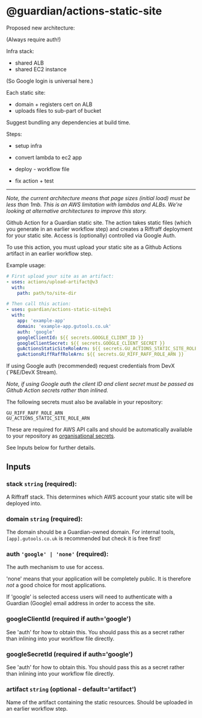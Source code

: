# @guardian/actions-static-site

Proposed new architecture:

(Always require auth!)

Infra stack:

* shared ALB
* shared EC2 instance

(So Google login is universal here.)

Each static site:

* domain + registers cert on ALB
* uploads files to sub-part of bucket

Suggest bundling any dependencies at build time.

Steps:

* setup infra
* convert lambda to ec2 app
* deploy - workflow file

* fix action + test

---

*Note, the current architecture means that page sizes (initial load) must be
less than 1mb. This is an AWS limitation with lambdas and ALBs. We're looking at
alternative architectures to improve this story.*

Github Action for a Guardian static site. The action takes static files (which
you generate in an earlier workflow step) and creates a Riffraff deployment for
your static site. Access is (optionally) controlled via Google Auth.

To use this action, you must upload your static site as a Github Actions
artifact in an earlier workflow step.

Example usage:

```yaml
# First upload your site as an artifact:
- uses: actions/upload-artifact@v3
  with:
    path: path/to/site-dir

# Then call this action:
- uses: guardian/actions-static-site@v1
  with:
    app: 'example-app'
    domain: 'example-app.gutools.co.uk'
    auth: 'google'
    googleClientId: ${{ secrets.GOOGLE_CLIENT_ID }}
    googleClientSecret: ${{ secrets.GOOGLE_CLIENT_SECRET }}
    guActionsStaticSiteRoleArn: ${{ secrets.GU_ACTIONS_STATIC_SITE_ROLE_ARN }}
    guActionsRiffRaffRoleArn: ${{ secrets.GU_RIFF_RAFF_ROLE_ARN }}

```

If using Google auth (recommended) request credentials from DevX (`P&E/DevX
Stream).

*Note, if using Google auth the client ID and client secret must be passed as
Github Action secrets rather than inlined.*

The following secrets must also be available in your repository:

    GU_RIFF_RAFF_ROLE_ARN
    GU_ACTIONS_STATIC_SITE_ROLE_ARN

These are required for AWS API calls and should be automatically available to
your repository as [organisational
secrets](https://docs.github.com/en/actions/using-workflows/sharing-workflows-secrets-and-runners-with-your-organization#sharing-secrets-within-an-organization).

See Inputs below for further details.

## Inputs

### **stack** `string` (required):

A Riffraff stack. This determines which AWS account your static site will be
deployed into.

### **domain** `string` (required):

The domain should be a Guardian-owned domain. For internal tools,
`[app].gutools.co.uk` is recommended but check it is free first!

### **auth** `'google' | 'none'` (required):

The auth mechanism to use for access.

'none' means that your application will be completely public. It is therefore
*not* a good choice for most applications.

If 'google' is selected access users will need to authenticate with a Guardian
(Google) email address in order to access the site.

### **googleClientId** (required if auth='google')

See 'auth' for how to obtain this. You should pass this as a secret rather than
inlining into your workflow file directly.

### **googleSecretId** (required if auth='google')

See 'auth' for how to obtain this. You should pass this as a secret rather than
inlining into your workflow file directly.

### **artifact** `string` (optional - default='artifact')

Name of the artifact containing the static resources. Should be uploaded in
an earlier workflow step.
